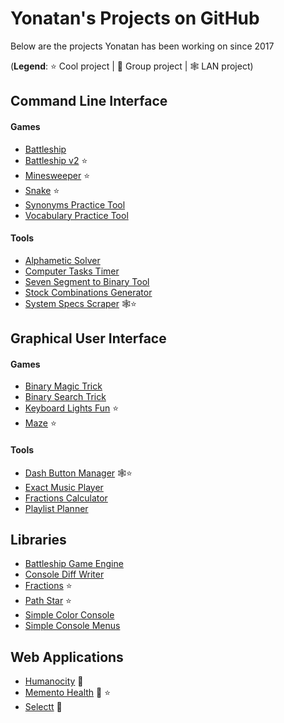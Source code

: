 # Yonatan's Projects on GitHub

Below are the projects Yonatan has been working on since 2017

(**Legend**: ⭐ Cool project | 🏢 Group project | 🕸️ LAN project)

## Command Line Interface

#### Games

* [Battleship](https://github.com/yonimn2000/command-line-battleship "A command line Battleship game")
* [Battleship v2](https://github.com/yonimn2000/command-line-battleship-v2 "An improved version of my command line Battleship game") ⭐
* [Minesweeper](https://github.com/yonimn2000/command-line-minesweeper "The classic Minesweeper game but now in the console! This project includes games with both manual and automatic players.") ⭐
* [Snake](https://github.com/yonimn2000/command-line-snake "A simple command line Snake game with both manual and automatic players.") ⭐
* [Synonyms Practice Tool](https://github.com/yonimn2000/command-line-synonyms-practice-tool "A simple command line synonyms practice tool.")
* [Vocabulary Practice Tool](https://github.com/yonimn2000/command-line-vocabulary-practice-tool "A simple command line vocabulary practice tool.")

#### Tools

* [Alphametic Solver](https://github.com/yonimn2000/alphametic-solver "A simple tool to solve alphametic puzzles using brute force.")
* [Computer Tasks Timer](https://github.com/yonimn2000/computer-tasks-timer "A tool to easily set timer for your computer to lock, shutdown, restart, etc.")
* [Seven Segment to Binary Tool](https://github.com/yonimn2000/seven-segment-to-binary-tool "Easily visualize and export custom combinations of segments.")
* [Stock Combinations Generator](https://github.com/yonimn2000/stock-combinations-generator "A simple tool to get the best combinations of stocks such that the least amount of change is left from the trade.")
* [System Specs Scraper](https://github.com/yonimn2000/system-specs-scraper "Easily get the specs of all Windows computers on your network.") 🕸️⭐

## Graphical User Interface

#### Games

* [Binary Magic Trick](https://github.com/yonimn2000/binary-magic-trick "A simple game to guess a number a user thinks of with log2(n) cards.")
* [Binary Search Trick](https://github.com/yonimn2000/binary-search-trick "A simple game to guess a number a user thinks of with log2(n) steps.")
* [Keyboard Lights Fun](https://github.com/yonimn2000/keyboard-lights-fun "A simple tool to toggle Num, Caps, and Scroll lock lights on the keyboard in different patterns.") ⭐
* [Maze](https://github.com/yonimn2000/maze "Maze generator and solver that use backtracking.") ⭐

#### Tools

* [Dash Button Manager](https://github.com/yonimn2000/dash-button-manager "A tool and a library to trigger custom, user defined actions upon pressing an Amazon Dash Button.") 🕸️⭐
* [Exact Music Player](https://github.com/yonimn2000/exact-music-player "Adjusts the playlist to finish playing the last song at exactly the specified time.")
* [Fractions Calculator](https://github.com/yonimn2000/fractions-calculator "A simple tool for math with fractions and more.")
* [Playlist Planner](https://github.com/yonimn2000/playlist-planner "A simple tool to create music playlists of exact durations.")

## Libraries

* [Battleship Game Engine](https://github.com/yonimn2000/battleship-game-engine "The core of the Battleship game")
* [Console Diff Writer](https://github.com/yonimn2000/console-diff-writer "A library that helps keep track of text written to the console and efficiently writes only the difference with the updated text instead of rewriting all of it.")
* [Fractions](https://github.com/yonimn2000/fractions "A simple library to work with fractions and repeating decimal numbers.") ⭐
* [Path Star](https://github.com/yonimn2000/path-star "A simple library that uses the A* path finding algorithm to find paths on 2D grids.") ⭐
* [Simple Color Console](https://github.com/yonimn2000/simple-color-console "An easier way to create, edit, and write colorful text to the console.")
* [Simple Console Menus](https://github.com/yonimn2000/simple-console-menus "Some simple console menus.")

## Web Applications

* [Humanocity](https://github.com/yonimn2000/humanocity-client "A human resources web application") 🏢
* [Memento Health](https://github.com/yonimn2000/Memento-Health "Memento Health is an easy-to-use and secure web application dedicated to creating fully customizable forms to be used by healthcare professionals to assist in gathering, analyzing, and managing patient data.") 🏢 ⭐
* [Selectt](https://github.com/yonimn2000/Selectt "A simple anonymous polling web application.") 🏢
